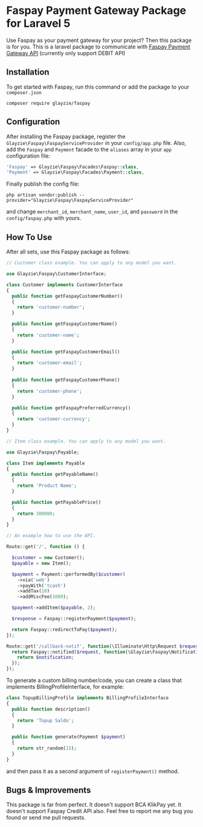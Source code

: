 # Faspay Payment Gateway Package for Laravel 5

Use Faspay as your payment gateway for your project? Then this package is for you.
This is a laravel package to communicate with [Faspay Payment Gateway API](https://mediaindonusa.com)  (currently only support DEBIT API)

## Installation

To get started with Faspay, run this command or add the package to your `composer.json`

    composer require glayzie/faspay

## Configuration

After installing the Faspay package, register the `Glayzie\Faspay\FaspayServiceProvider` in your `config/app.php` file.
Also, add the `Faspay` and `Payment` facade to the `aliases` array in your `app` configuration file:
```php
'Faspay' => Glayzie\Faspay\Facades\Faspay::class,
'Payment' => Glayzie\Faspay\Facades\Payment::class,
```

Finally publish the config file:

    php artisan vendor:publish --provider="Glayzie\Faspay\FaspayServiceProvider"

and change `merchant_id`, `merchant_name`, `user_id`, and `password` in the `config/faspay.php` with yours.

## How To Use

After all sets, use this Faspay package as follows:

```php
// Customer class example. You can apply to any model you want.

use Glayzie\Faspay\CustomerInterface;

class Customer implements CustomerInterface
{
  public function getFaspayCustomerNumber()
  {
    return 'customer-number';
  }

  public function getFaspayCustomerName()
  {
    return 'customer-name';
  }

  public function getFaspayCustomerEmail()
  {
    return 'customer-email';
  }
  
  public function getFaspayCustomerPhone()
  {
    return 'customer-phone';
  }

  public function getFaspayPreferredCurrency()
  {
    return 'customer-currency';
  }
}
```

```php
// Item class example. You can apply to any model you want.

use Glayzie\Faspay\Payable;

class Item implements Payable
{
  public function getPayableName()
  {
    return 'Product Name';
  }

  public function getPayablePrice()
  {
    return 300000;
  }
}
```

```php
// An example how to use the API.

Route::get('/', function () {

  $customer = new Customer();
  $payable = new Item();

  $payment = Payment::performedBy($customer)
    ->via('web')
    ->payWith('tcash')
    ->addTax(10)
    ->addMiscFee(1000);

  $payment->addItem($payable, 2);

  $response = Faspay::registerPayment($payment);

  return Faspay::redirectToPay($payment);
});

Route::get('/callback-notif', function(\Illuminate\Http\Request $request) {
  return Faspay::notified($request, function(\Glayzie\Faspay\Notification $notification) {
    return $notification;
  });
});
```

To generate a custom billing number/code, you can create a class that implements BillingProfileInterface, for example:

```php
class TopupBillingProfile implements BillingProfileInterface
{
  public function description()
  {
    return 'Topup Saldo'; 
  }

  public function generate(Payment $payment)
  {
    return str_random(15);
  }
}
```

and then pass it as a second argument of `registerPayment()` method.

## Bugs & Improvements

This package is far from perfect.
It doesn't support BCA KlikPay yet.
It doesn't support Faspay Credit API also.
Feel free to report me any bug you found or send me pull requests.